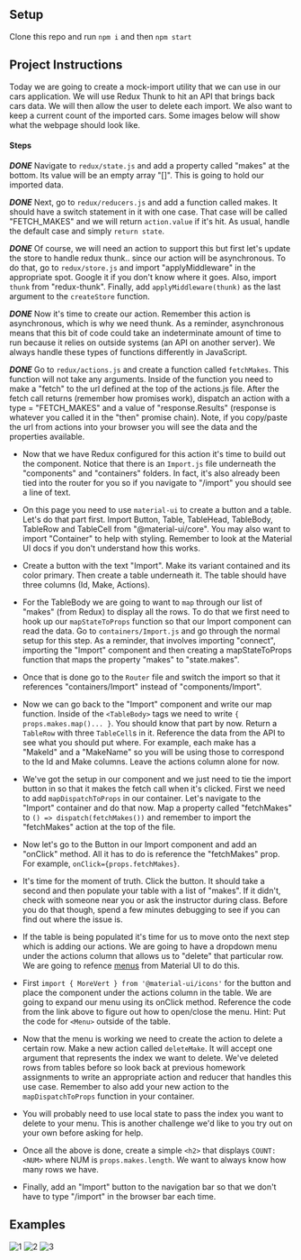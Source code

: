 ## Setup

Clone this repo and run `npm i` and then `npm start`

## Project Instructions

Today we are going to create a mock-import utility that we can use in our cars application. We will use Redux Thunk to hit an API that brings back cars data. We will then allow the user to delete each import. We also want to keep a current count of the imported cars. Some images below will show what the webpage should look like.

#### Steps

***DONE*** Navigate to `redux/state.js` and add a property called "makes" at the bottom. Its value will be an empty array "[]". This is going to hold our imported data.

***DONE*** Next, go to `redux/reducers.js` and add a function called makes. It should have a switch statement in it with one case. That case will be called "FETCH_MAKES" and we will return `action.value` if it's hit. As usual, handle the default case and simply `return state`.

***DONE*** Of course, we will need an action to support this but first let's update the store to handle redux thunk.. since our action will be asynchronous. To do that, go to `redux/store.js` and import "applyMiddleware" in the appropriate spot. Google it if you don't know where it goes. Also, import `thunk` from "redux-thunk". Finally, add `applyMiddleware(thunk)` as the last argument to the `createStore` function.

***DONE*** Now it's time to create our action. Remember this action is asynchronous, which is why we need thunk. As a reminder, asynchronous means that this bit of code could take an indeterminate amount of time to run because it relies on outside systems (an API on another server). We always handle these types of functions differently in JavaScript.

***DONE*** Go to `redux/actions.js` and create a function called `fetchMakes`. This function will not take any arguments. Inside of the function you need to make a "fetch" to the url defined at the top of the actions.js file. After the fetch call returns (remember how promises work), dispatch an action with a type = "FETCH_MAKES" and a value of "response.Results" (response is whatever you called it in the "then" promise chain). Note, if you copy/paste the url from actions into your browser you will see the data and the properties available.

* Now that we have Redux configured for this action it's time to build out the component. Notice that there is an `Import.js` file underneath the "components" and "containers" folders. In fact, it's also already been tied into the router for you so if you navigate to "/import" you should see a line of text.

* On this page you need to use `material-ui` to create a button and a table. Let's do that part first. Import Button, Table, TableHead, TableBody, TableRow and TableCell from "@material-ui/core". You may also want to import "Container" to help with styling. Remember to look at the Material UI docs if you don't understand how this works. 

* Create a button with the text "Import". Make its variant contained and its color primary. Then create a table underneath it. The table should have three columns (Id, Make, Actions).

* For the TableBody we are going to want to `map` through our list of "makes" (from Redux) to display all the rows. To do that we first need to hook up our `mapStateToProps` function so that our Import component can read the data. Go to `containers/Import.js` and go through the normal setup for this step. As a reminder, that involves importing "connect", importing the "Import" component and then creating a mapStateToProps function that maps the property "makes" to "state.makes".

* Once that is done go to the `Router` file and switch the import so that it references "containers/Import" instead of "components/Import".

* Now we can go back to the "Import" component and write our map function. Inside of the `<TableBody>` tags we need to write `{ props.makes.map()... }`. You should know that part by now. Return a `TableRow` with three `TableCell`s in it. Reference the data from the API to see what you should put where. For example, each make has a "MakeId" and a "MakeName" so you will be using those to correspond to the Id and Make columns. Leave the actions column alone for now.

* We've got the setup in our component and we just need to tie the import button in so that it makes the fetch call when it's clicked. First we need to add `mapDispatchToProps` in our container. Let's navigate to the "Import" container and do that now. Map a property called "fetchMakes" to `() => dispatch(fetchMakes())` and remember to import the "fetchMakes" action at the top of the file.

* Now let's go to the Button in our Import component and add an "onClick" method. All it has to do is reference the "fetchMakes" prop. For example, `onClick={props.fetchMakes}`.

* It's time for the moment of truth. Click the button. It should take a second and then populate your table with a list of "makes". If it didn't, check with someone near you or ask the instructor during class. Before you do that though, spend a few minutes debugging to see if you can find out where the issue is.

* If the table is being populated it's time for us to move onto the next step which is adding our actions. We are going to have a dropdown menu under the actions column that allows us to "delete" that particular row. We are going to refence [menus](https://material-ui.com/components/menus/) from Material UI to do this. 

* First `import { MoreVert } from '@material-ui/icons'` for the button and place the <MoreVert> component under the actions column in the table. We are going to expand our menu using its onClick method. Reference the code from the link above to figure out how to open/close the menu. Hint: Put the code for `<Menu>` outside of the table.

* Now that the menu is working we need to create the action to delete a certain row. Make a new action called `deleteMake`. It will accept one argument that represents the index we want to delete. We've deleted rows from tables before so look back at previous homework assignments to write an appropriate action and reducer that handles this use case. Remember to also add your new action to the `mapDispatchToProps` function in your container.

* You will probably need to use local state to pass the index you want to delete to your menu. This is another challenge we'd like to you try out on your own before asking for help. 

* Once all the above is done, create a simple `<h2>` that displays `COUNT: <NUM>` where NUM is `props.makes.length`. We want to always know how many rows we have.

* Finally, add an "Import" button to the navigation bar so that we don't have to type "/import" in the browser bar each time.

## Examples

![1](./images/411_wk6_1-1.png)
![2](./images/411_wk6_1-2.png)
![3](./images/411_wk6_1-3.png)
